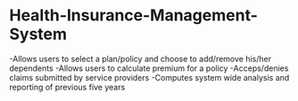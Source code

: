 # Health-Insurance-Management-System
 -Allows users to select a plan/policy and choose to add/remove his/her dependents
 -Allows users to calculate premium for a policy
 -Acceps/denies claims submitted by service providers
 -Computes system wide analysis and reporting of previous five years
